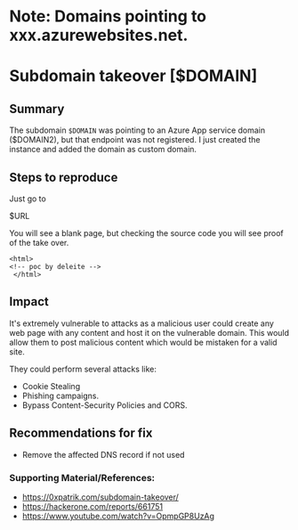 
# Note: Domains pointing to xxx.azurewebsites.net.

# Subdomain takeover [$DOMAIN]

## Summary

The subdomain `$DOMAIN` was pointing to an Azure App service domain ($DOMAIN2), but that endpoint was not registered. I just created the instance and added the domain as custom domain. 

## Steps to reproduce
 
Just go to 

$URL

You will see a blank page, but checking the source code you will see proof of the take over. 

```
<html>  
<!-- poc by deleite --> 
 </html>
```



## Impact

It's extremely vulnerable to attacks as a malicious user could create any web page with any content and host it on the vulnerable domain. This would allow them to post malicious content which would be mistaken for a valid site. 

They could perform several attacks like:
 - Cookie Stealing
 - Phishing campaigns. 
 - Bypass Content-Security Policies and CORS.

 
## Recommendations for fix

* Remove the affected DNS record if not used 
 

### Supporting Material/References:

 - https://0xpatrik.com/subdomain-takeover/
 - https://hackerone.com/reports/661751
 - https://www.youtube.com/watch?v=OpmpGP8UzAg
